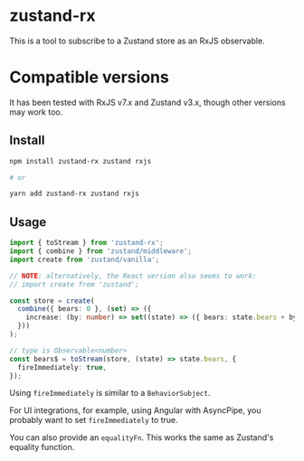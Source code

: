 # zustand-rx

This is a tool to subscribe to a Zustand store as an RxJS observable.

# Compatible versions

It has been tested with RxJS v7.x and Zustand v3.x, though other versions may work too.

## Install

```sh
npm install zustand-rx zustand rxjs

# or

yarn add zustand-rx zustand rxjs
```

## Usage

```ts
import { toStream } from 'zustand-rx';
import { combine } from 'zustand/middleware';
import create from 'zustand/vanilla';

// NOTE: alternatively, the React version also seems to work:
// import create from 'zustand';

const store = create(
  combine({ bears: 0 }, (set) => ({
    increase: (by: number) => set((state) => ({ bears: state.bears + by })),
  }))
);

// type is Observable<number>
const bears$ = toStream(store, (state) => state.bears, {
  fireImmediately: true,
});
```

Using `fireImmediately` is similar to a `BehaviorSubject`.

For UI integrations, for example, using Angular with AsyncPipe, you probably
want to set `fireImmediately` to true.

You can also provide an `equalityFn`. This works the same as Zustand's equality
function.
